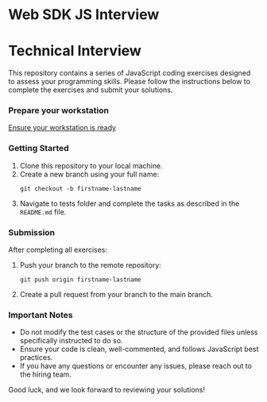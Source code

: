 # Web SDK JS Interview

# Technical Interview

This repository contains a series of JavaScript coding exercises designed to assess your programming skills. Please follow the instructions below to complete the exercises and submit your solutions.

### Prepare your workstation

[Ensure your workstation is ready](https://gist.github.com/roibuzaglo202/9249a9dcbe15043d35699da36095fa06)

### Getting Started

1. Clone this repository to your local machine.
2. Create a new branch using your full name:
   ```
   git checkout -b firstname-lastname
   ```
3. Navigate to tests folder and complete the tasks as described in the `README.md` file.

### Submission

After completing all exercises:

1. Push your branch to the remote repository:
   ```
   git push origin firstname-lastname
   ```
2. Create a pull request from your branch to the main branch.

### Important Notes

- Do not modify the test cases or the structure of the provided files unless specifically instructed to do so.
- Ensure your code is clean, well-commented, and follows JavaScript best practices.
- If you have any questions or encounter any issues, please reach out to the hiring team.

Good luck, and we look forward to reviewing your solutions!